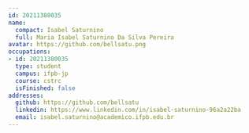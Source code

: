 ```yaml
---
id: 20211380035
name:
  compact: Isabel Saturnino
  full: Maria Isabel Saturnino Da Silva Pereira
avatar: https://github.com/bellsatu.png
occupations:
- id: 20211380035
  type: student
  campus: ifpb-jp
  course: cstrc
  isFinished: false
addresses:
  github: https://github.com/bellsatu
  linkedin: https://www.linkedin.com/in/isabel-saturnino-96a2a22ba
  email: isabel.saturnino@academico.ifpb.edu.br
---
```

